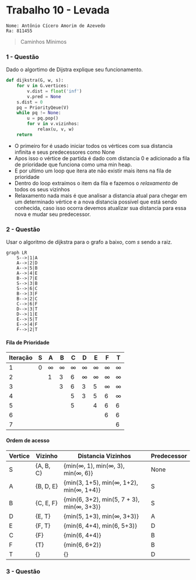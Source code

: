 # Trabalho 10 - Levada 
    Nome: Antônio Cícero Amorim de Azevedo
    Ra: 811455 
> Caminhos Mínimos

### 1 - Questão 
Dado o algortimo de Dijstra explique seu funcionamento.
```py
def dijkstra(G, w, s):
    for v in G.vertices:
        v.dist = float('inf')
        v.pred = None
    s.dist = 0
    pq = PriorityQeue(V)
    while pq != None:
        u = pq.pop()
        for v in v.vizinhos:
            relax(u, v, w)
    return
```
- O primeiro for é usado iniciar todos os vértices com sua distancia infinita e
seus predecessores como None
- Apos isso o vértice de partida é dado com distancia 0 e adicionado a fila de 
prioridade que funciona como uma min heap.
- E por ultimo um loop que itera ate não existir mais itens na fila de prioridade
- Dentro do loop extraímos o item da fila e fazemos o _relaxamento_ de todos os seus
vizinhos
- Relaxamento nada mais é que analisar a distancia atual para chegar em um determinado
vértice e a nova distancia possível que está sendo conhecida, caso isso ocorra
devemos atualizar sua distancia para essa nova e mudar seu predecessor.

### 2 - Questão 
Usar o algoritmo de dijkstra para o grafo a baixo, com _s_ sendo a raiz.

```mermaid 
graph LR
    S-->|1|A
    A-->|2|D
    A-->|5|B
    A-->|4|E
    B-->|7|E
    S-->|3|B
    S-->|6|C
    B-->|3|F
    B-->|2|C
    C-->|6|F
    D-->|3|T
    D-->|1|E
    E-->|5|T
    E-->|4|F
    F-->|2|T
```
#### Fila de Prioridade
|Iteração|S|A|B|C|D|E|F|T|
|--------|-|-|-|-|-|-|-|-|
|1|0|$\infty$|$\infty$|$\infty$|$\infty$|$\infty$|$\infty$|$\infty$|
|2||1|3|6|$\infty$|$\infty$|$\infty$|$\infty$|
|3|||3|6|3|5|$\infty$|$\infty$|
|4||||5|3|5|6|$\infty$|
|5||||5||4|6|6|
|6|||||||6|6|
|7||||||||6|






#### Ordem de acesso
|Vertice|Vizinho|Distancia Vizinhos|Predecessor|
|-------|-------|------------------|-----------|
|S|{A, B, C}|{min($\infty$, 1), min($\infty$, 3), min($\infty$, 6)}|None|
|A|{B, D, E}|{min(3, 1+5), min($\infty$, 1+2), min($\infty$, 1+4)}|S|
|B|{C, E, F}|{min(6, 3+2), min(5, 7 + 3), min($\infty$, 3+3)}|S|
|D|{E, T}|{min(5, 1+3), min($\infty$, 3+3)}|A|
|E|{F, T}|{min(6, 4+4), min(6, 5+3)}|D|
|C|{F}|{min(6, 4+4)}|B|
|F|{T}|{min(6, 6+2)}|B|
|T|{}|{}|D|


### 3 - Questão 
